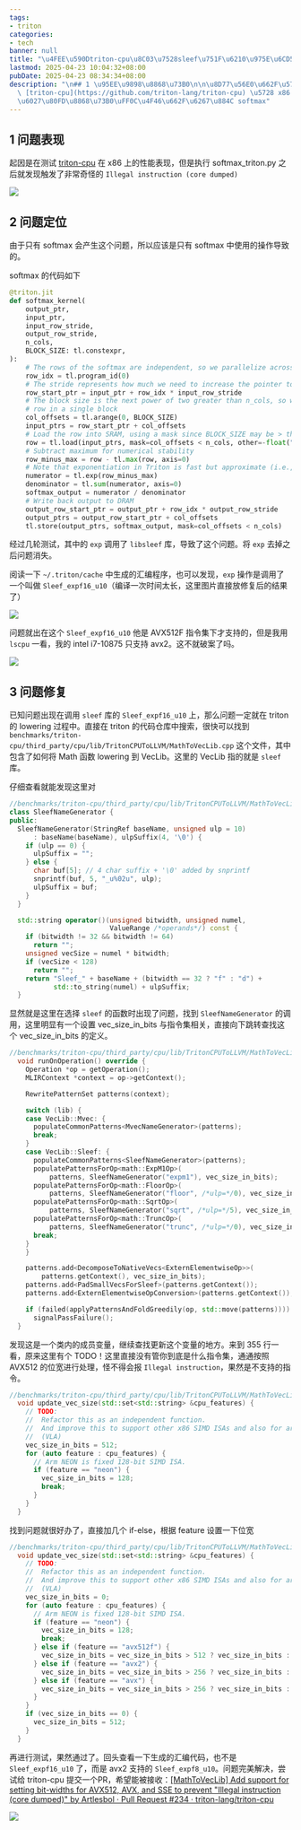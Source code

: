 ```yaml
---
tags:
- triton
categories:
- tech
banner: null
title: "\u4FEE\u590Dtriton-cpu\u8C03\u7528sleef\u751F\u6210\u975E\u6CD5\u6307\u4EE4"
lastmod: 2025-04-23 10:04:32+08:00
pubDate: 2025-04-23 08:34:34+08:00
description: "\n## 1 \u95EE\u9898\u8868\u73B0\n\n\u8D77\u56E0\u662F\u5728\u6D4B\u8BD5\
  \ [triton-cpu](https://github.com/triton-lang/triton-cpu) \u5728 x86 \u4E0A\u7684\
  \u6027\u80FD\u8868\u73B0\uFF0C\u4F46\u662F\u6267\u884C softmax"
---
```


## 1 问题表现

起因是在测试 [triton-cpu](https://github.com/triton-lang/triton-cpu) 在 x86 上的性能表现，但是执行 softmax_triton.py 之后就发现触发了非常奇怪的 `Illegal instruction (core dumped) `

<img src="https://r2.artlesbol.top/blog/content/img/8b50a637c0981bab5b7b9b79bd599783.webp" />

## 2 问题定位

由于只有 softmax 会产生这个问题，所以应该是只有 softmax 中使用的操作导致的。

softmax 的代码如下

```python
@triton.jit
def softmax_kernel(
    output_ptr,
    input_ptr,
    input_row_stride,
    output_row_stride,
    n_cols,
    BLOCK_SIZE: tl.constexpr,
):
    # The rows of the softmax are independent, so we parallelize across those
    row_idx = tl.program_id(0)
    # The stride represents how much we need to increase the pointer to advance 1 row
    row_start_ptr = input_ptr + row_idx * input_row_stride
    # The block size is the next power of two greater than n_cols, so we can fit each
    # row in a single block
    col_offsets = tl.arange(0, BLOCK_SIZE)
    input_ptrs = row_start_ptr + col_offsets
    # Load the row into SRAM, using a mask since BLOCK_SIZE may be > than n_cols
    row = tl.load(input_ptrs, mask=col_offsets < n_cols, other=-float("inf"))
    # Subtract maximum for numerical stability
    row_minus_max = row - tl.max(row, axis=0)
    # Note that exponentiation in Triton is fast but approximate (i.e., think __expf in CUDA)
    numerator = tl.exp(row_minus_max)
    denominator = tl.sum(numerator, axis=0)
    softmax_output = numerator / denominator
    # Write back output to DRAM
    output_row_start_ptr = output_ptr + row_idx * output_row_stride
    output_ptrs = output_row_start_ptr + col_offsets
    tl.store(output_ptrs, softmax_output, mask=col_offsets < n_cols)
```

经过几轮测试，其中的 `exp` 调用了 `libsleef` 库，导致了这个问题。将 `exp` 去掉之后问题消失。

阅读一下 `~/.triton/cache` 中生成的汇编程序，也可以发现，`exp` 操作是调用了一个叫做 `Sleef_expf16_u10`（编译一次时间太长，这里图片直接放修复后的结果了）

<img src="https://r2.artlesbol.top/blog/content/img/0a7bac6474df86a268fb32cb45ade14c.webp" />

问题就出在这个 `Sleef_expf16_u10` 他是 AVX512F 指令集下才支持的，但是我用 `lscpu` 一看，我的 intel i7-10875 只支持 avx2。这不就破案了吗。

<img src="https://r2.artlesbol.top/blog/content/img/8e9c4db23afbf87a9dc714b4331219bf.webp" />

## 3 问题修复

已知问题出现在调用 `sleef` 库的 `Sleef_expf16_u10` 上，那么问题一定就在 triton 的 lowering 过程中。直接在 triton 的代码仓库中搜索，很快可以找到 `benchmarks/triton-cpu/third_party/cpu/lib/TritonCPUToLLVM/MathToVecLib.cpp` 这个文件，其中包含了如何将 Math 函数 lowering 到 VecLib。这里的 VecLib 指的就是 `sleef` 库。

仔细查看就能发现这里对

```cpp
//benchmarks/triton-cpu/third_party/cpu/lib/TritonCPUToLLVM/MathToVecLib.cpp
class SleefNameGenerator {
public:
  SleefNameGenerator(StringRef baseName, unsigned ulp = 10)
      : baseName(baseName), ulpSuffix(4, '\0') {
    if (ulp == 0) {
      ulpSuffix = "";
    } else {
      char buf[5]; // 4 char suffix + '\0' added by snprintf
      snprintf(buf, 5, "_u%02u", ulp);
      ulpSuffix = buf;
    }
  }

  std::string operator()(unsigned bitwidth, unsigned numel,
                         ValueRange /*operands*/) const {
    if (bitwidth != 32 && bitwidth != 64)
      return "";
    unsigned vecSize = numel * bitwidth;
    if (vecSize < 128)
      return "";
    return "Sleef_" + baseName + (bitwidth == 32 ? "f" : "d") +
           std::to_string(numel) + ulpSuffix;
  }

```

显然就是这里在选择 `sleef` 的函数时出现了问题，找到 `SleefNameGenerator` 的调用，这里明显有一个设置 vec_size_in_bits 与指令集相关，直接向下跳转查找这个 vec_size_in_bits 的定义。

```cpp
//benchmarks/triton-cpu/third_party/cpu/lib/TritonCPUToLLVM/MathToVecLib.cpp
  void runOnOperation() override {
    Operation *op = getOperation();
    MLIRContext *context = op->getContext();

    RewritePatternSet patterns(context);

    switch (lib) {
    case VecLib::Mvec: {
      populateCommonPatterns<MvecNameGenerator>(patterns);
      break;
    }
    case VecLib::Sleef: {
      populateCommonPatterns<SleefNameGenerator>(patterns);
      populatePatternsForOp<math::ExpM1Op>(
          patterns, SleefNameGenerator("expm1"), vec_size_in_bits);
      populatePatternsForOp<math::FloorOp>(
          patterns, SleefNameGenerator("floor", /*ulp=*/0), vec_size_in_bits);
      populatePatternsForOp<math::SqrtOp>(
          patterns, SleefNameGenerator("sqrt", /*ulp=*/5), vec_size_in_bits);
      populatePatternsForOp<math::TruncOp>(
          patterns, SleefNameGenerator("trunc", /*ulp=*/0), vec_size_in_bits);
      break;
    }
    }

    patterns.add<DecomposeToNativeVecs<ExternElementwiseOp>>(
        patterns.getContext(), vec_size_in_bits);
    patterns.add<PadSmallVecsForSleef>(patterns.getContext());
    patterns.add<ExternElementwiseOpConversion>(patterns.getContext());

    if (failed(applyPatternsAndFoldGreedily(op, std::move(patterns))))
      signalPassFailure();
  }
```

发现这是一个类内的成员变量，继续查找更新这个变量的地方。来到 355 行一看，原来这里有个 TODO！这里直接没有管你到底是什么指令集，通通按照 AVX512 的位宽进行处理，怪不得会报 `Illegal instruction`，果然是不支持的指令。

```cpp
//benchmarks/triton-cpu/third_party/cpu/lib/TritonCPUToLLVM/MathToVecLib.cpp
  void update_vec_size(std::set<std::string> &cpu_features) {
    // TODO:
    //  Refactor this as an independent function.
    //  And improve this to support other x86 SIMD ISAs and also for arm SVE
    //  (VLA)
    vec_size_in_bits = 512;
    for (auto feature : cpu_features) {
      // Arm NEON is fixed 128-bit SIMD ISA.
      if (feature == "neon") {
        vec_size_in_bits = 128;
        break;
      }
    }
  }
```

找到问题就很好办了，直接加几个 if-else，根据 feature 设置一下位宽

```cpp
//benchmarks/triton-cpu/third_party/cpu/lib/TritonCPUToLLVM/MathToVecLib.cpp
  void update_vec_size(std::set<std::string> &cpu_features) {
    // TODO:
    //  Refactor this as an independent function.
    //  And improve this to support other x86 SIMD ISAs and also for arm SVE
    //  (VLA)
    vec_size_in_bits = 0;
    for (auto feature : cpu_features) {
      // Arm NEON is fixed 128-bit SIMD ISA.
      if (feature == "neon") {
        vec_size_in_bits = 128;
        break;
      } else if (feature == "avx512f") {
        vec_size_in_bits = vec_size_in_bits > 512 ? vec_size_in_bits : 512;
      } else if (feature == "avx2") {
        vec_size_in_bits = vec_size_in_bits > 256 ? vec_size_in_bits : 256;
      } else if (feature == "avx") {
        vec_size_in_bits = vec_size_in_bits > 256 ? vec_size_in_bits : 256;
      }
    }
    if (vec_size_in_bits == 0) {
      vec_size_in_bits = 512;
    }
  }
```

再进行测试，果然通过了。回头查看一下生成的汇编代码，也不是 `Sleef_expf16_u10` 了，而是 avx2 支持的 `Sleef_expf8_u10`。问题完美解决，尝试给 triton-cpu 提交一个PR，希望能被接收：[[MathToVecLib] Add support for setting bit-widths for AVX512, AVX, and SSE to prevent "Illegal instruction (core dumped)" by Artlesbol · Pull Request #234 · triton-lang/triton-cpu](https://github.com/triton-lang/triton-cpu/pull/234)

<img src="https://r2.artlesbol.top/blog/content/img/bc034dfd5ff6b35348d1f6635e317251.webp" />